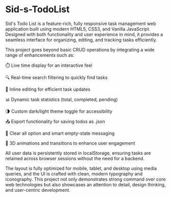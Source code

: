 # Sid-s-TodoList
Sid's Todo List is a feature-rich, fully responsive task management web application built using modern HTML5, CSS3, and Vanilla JavaScript. Designed with both functionality and user experience in mind, it provides a seamless interface for organizing, editing, and tracking tasks efficiently.

This project goes beyond basic CRUD operations by integrating a wide range of enhancements such as:

⏱️ Live time display for an interactive feel

🔍 Real-time search filtering to quickly find tasks

📝 Inline editing for efficient task updates

📊 Dynamic task statistics (total, completed, pending)

🌗 Custom dark/light theme toggle for accessibility

📤 Export functionality for saving todos as .json

🧹 Clear all option and smart empty-state messaging

🎯 3D animations and transitions to enhance user engagement

All user data is persistently stored in localStorage, ensuring tasks are retained across browser sessions without the need for a backend.

The layout is fully optimized for mobile, tablet, and desktop using media queries, and the UI is crafted with clean, modern typography and iconography. This project not only demonstrates strong command over core web technologies but also showcases an attention to detail, design thinking, and user-centric development.
